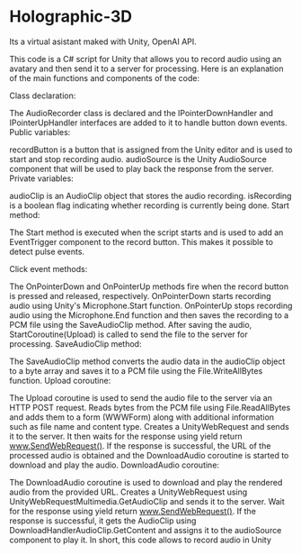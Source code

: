 # Holographic-3D
Its a virtual asistant maked with Unity, OpenAI API.

This code is a C# script for Unity that allows you to record audio using an avatary and then send it to a server for processing. Here is an explanation of the main functions and components of the code:

Class declaration:

The AudioRecorder class is declared and the IPointerDownHandler and IPointerUpHandler interfaces are added to it to handle button down events.
Public variables:

recordButton is a button that is assigned from the Unity editor and is used to start and stop recording audio.
audioSource is the Unity AudioSource component that will be used to play back the response from the server.
Private variables:

audioClip is an AudioClip object that stores the audio recording.
isRecording is a boolean flag indicating whether recording is currently being done.
Start method:

The Start method is executed when the script starts and is used to add an EventTrigger component to the record button. This makes it possible to detect pulse events.

Click event methods:

The OnPointerDown and OnPointerUp methods fire when the record button is pressed and released, respectively.
OnPointerDown starts recording audio using Unity's Microphone.Start function.
OnPointerUp stops recording audio using the Microphone.End function and then saves the recording to a PCM file using the SaveAudioClip method.
After saving the audio, StartCoroutine(Upload) is called to send the file to the server for processing.
SaveAudioClip method:

The SaveAudioClip method converts the audio data in the audioClip object to a byte array and saves it to a PCM file using the File.WriteAllBytes function.
Upload coroutine:

The Upload coroutine is used to send the audio file to the server via an HTTP POST request.
Reads bytes from the PCM file using File.ReadAllBytes and adds them to a form (WWWForm) along with additional information such as file name and content type.
Creates a UnityWebRequest and sends it to the server. It then waits for the response using yield return www.SendWebRequest().
If the response is successful, the URL of the processed audio is obtained and the DownloadAudio coroutine is started to download and play the audio.
DownloadAudio coroutine:

The DownloadAudio coroutine is used to download and play the rendered audio from the provided URL.
Creates a UnityWebRequest using UnityWebRequestMultimedia.GetAudioClip and sends it to the server.
Wait for the response using yield return www.SendWebRequest().
If the response is successful, it gets the AudioClip using DownloadHandlerAudioClip.GetContent and assigns it to the audioSource component to play it.
In short, this code allows to record audio in Unity
